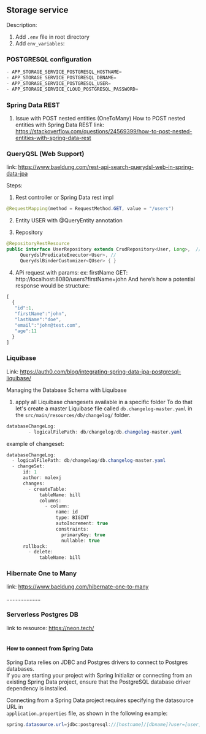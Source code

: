 ## Storage service

Description: <br>
1. Add ```.env``` file in root directory
2. Add ```env_variables```:

### POSTGRESQL configuration
```java
- APP_STORAGE_SERVICE_POSTGRESQL_HOSTNAME=
- APP_STORAGE_SERVICE_POSTGRESQL_DBNAME=
- APP_STORAGE_SERVICE_POSTGRESQL_USER=
- APP_STORAGE_SERVICE_CLOUD_POSTGRESQL_PASSWORD=
```

### Spring Data REST

1. Issue with POST nested entities (OneToMany)
How to POST nested entities with Spring Data REST
link: https://stackoverflow.com/questions/24569399/how-to-post-nested-entities-with-spring-data-rest


### QueryQSL (Web Support)
link: https://www.baeldung.com/rest-api-search-querydsl-web-in-spring-data-jpa

Steps:
1. Rest controller or Spring Data rest impl
```java
@RequestMapping(method = RequestMethod.GET, value = "/users")
```
2. Entity USER with @QueryEntity annotation

3. Repository
```java
@RepositoryRestResource
public interface UserRepository extends CrudRepository<User, Long>,  //
     QuerydslPredicateExecutor<User>, //
     QuerydslBinderCustomizer<QUser> { }
```
4. APi request with params: ex: firstName
GET: http://localhost:8080/users?firstName=john
And here’s how a potential response would be structure:
```javascript
[
  {
   "id":1,
   "firstName":"john",
   "lastName":"doe",
   "email":"john@test.com",
   "age":11
  }
]
```

### Liquibase

Link: https://auth0.com/blog/integrating-spring-data-jpa-postgresql-liquibase/ <br>

Managing the Database Schema with Liquibase
1. apply all Liquibase changesets available in a specific folder
   To do that let's create a master Liquibase file called `db.changelog-master.yaml`
    in the `src/main/resources/db/changelog/` folder. <br>

```java 
databaseChangeLog:
        - logicalFilePath: db/changelog/db.changelog-master.yaml
```

example of changeset:
```java
databaseChangeLog:
  - logicalFilePath: db/changelog/db.changelog-master.yaml
  - changeSet:
      id: 1
      author: malexj
      changes:
        - createTable:
            tableName: bill
            columns:
              - column:
                  name: id
                  type: BIGINT
                  autoIncrement: true
                  constraints:
                    primaryKey: true
                    nullable: true
      rollback:
        - delete:
            tableName: bill
```

### Hibernate One to Many
link: https://www.baeldung.com/hibernate-one-to-many


......................

### Serverless Postgres DB

link to resource: https://neon.tech/ <br><br>

#### How to connect from Spring Data
Spring Data relies on JDBC and Postgres drivers to connect to Postgres databases. <br>
If you are starting your project with Spring Initializr or connecting from an existing Spring Data project,
ensure that the PostgreSQL database driver dependency is installed. <br>

Connecting from a Spring Data project requires specifying the datasource URL in <br>
<code>application.properties</code> file, as shown in the following example:
<br>

```java 
spring.datasource.url=jdbc:postgresql://[hostname]/[dbname]?user=[user]&password=[password] 
```